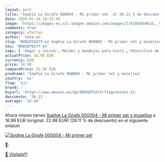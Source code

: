 ```yaml
---
layout: post
title: 'Sophie La Girafe 000004 - Mi primer set  al 26.11 % de descuento'
date: 2020-01-14 18:22:00
image: 'https://images-eu.ssl-images-amazon.com/images/I/518hU8nMLUL._SL400_.jpg'
comments: true
category: ofertas
author: 'tole.es'
slug: 'B00SDTGX7Y-es Sophie La Girafe 000004 - Mi primer set y muselina'
sku: 'B00SDTGX7Y-es'
tags: [ 'Hogar y cocina','Moldes y bandejas para hielo','Utensilios de bar','Utensilios de cocina','muselina', ]
actualPrice: 16.98 EUR
currency: EUR
price: 16.98
comparePrice: 22.98 EUR
prodname: 'Sophie La Girafe 000004 - Mi primer set y muselina'
country: 'es'
flag: '🇪🇸'
brand: ''
buyurl: 'https://www.amazon.es/dp/B00SDTGX7Y/?tag=tolees-21'
descuento: '26.11'
average: '16.98'
---
```


Ahora mismo tienes [Sophie La Girafe 000004 - Mi primer set y muselina](https://www.amazon.es/dp/B00SDTGX7Y/?tag=tolees-21) a 16.98 EUR (original: 22.98 EUR) (26.11 %  de descuento) en el siguiente enlace!

[![Sophie La Girafe 000004 - Mi primer set ](https://images-eu.ssl-images-amazon.com/images/I/518hU8nMLUL._SL400_.jpg)](https://www.amazon.es/dp/B00SDTGX7Y/?tag=tolees-21)

🔎:


[🛒 Visítala!!!](https://www.amazon.es/dp/B00SDTGX7Y/?tag=tolees-21)
